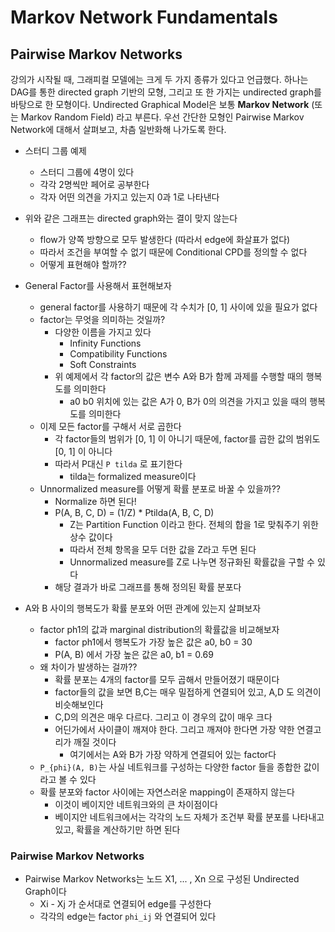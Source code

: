 # Markov Network Fundamentals

## Pairwise Markov Networks

강의가 시작될 때, 그래피컬 모델에는 크게 두 가지 종류가 있다고 언급했다. 하나는 DAG를 통한 directed graph 기반의 모형, 그리고 또 한 가지는 undirected graph를 바탕으로 한 모형이다. Undirected Graphical Model은 보통 **Markov Network** (또는 Markov Random Field) 라고 부른다. 우선 간단한 모형인 Pairwise Markov Network에 대해서 살펴보고, 차츰 일반화해 나가도록 한다.

* 스터디 그룹 예제
    * 스터디 그룹에 4명이 있다
    * 각각 2명씩만 페어로 공부한다
    * 각자 어떤 의견을 가지고 있는지 0과 1로 나타낸다
* 위와 같은 그래프는 directed graph와는 결이 맞지 않는다
    * flow가 양쪽 방향으로 모두 발생한다 (따라서 edge에 화살표가 없다)
    * 따라서 조건을 부여할 수 없기 때문에 Conditional CPD를 정의할 수 없다
    * 어떻게 표현해야 할까??
* General Factor를 사용해서 표현해보자
    * general factor를 사용하기 때문에 각 수치가 [0, 1] 사이에 있을 필요가 없다
    * factor는 무엇을 의미하는 것일까?
        * 다양한 이름을 가지고 있다
            * Infinity Functions
            * Compatibility Functions
            * Soft Constraints
        * 위 예제에서 각 factor의 값은 변수 A와 B가 함께 과제를 수행할 때의 행복도를 의미한다
            * a0 b0 위치에 있는 값은 A가 0, B가 0의 의견을 가지고 있을 때의 행복도를 의미한다
    * 이제 모든 factor를 구해서 서로 곱한다
        * 각 factor들의 범위가 [0, 1] 이 아니기 때문에, factor를 곱한 값의 범위도 [0, 1] 이 아니다
        * 따라서 P대신 `P tilda` 로 표기한다
            * tilda는 formalized measure이다
    * Unnormalized measure를 어떻게 확률 분포로 바꿀 수 있을까??
        * Normalize 하면 된다!
        * P(A, B, C, D) = (1/Z) * Ptilda(A, B, C, D)
            * Z는 Partition Function 이라고 한다. 전체의 합을 1로 맞춰주기 위한 상수 값이다
            * 따라서 전체 항목을 모두 더한 값을 Z라고 두면 된다
            * Unnormalized measure를 Z로 나누면 정규화된 확률값을 구할 수 있다
        * 해당 결과가 바로 그래프를 통해 정의된 확률 분포다

* A와 B 사이의 행복도가 확률 분포와 어떤 관계에 있는지 살펴보자
    * factor ph1의 값과 marginal distribution의 확률값을 비교해보자
        * factor ph1에서 행복도가 가장 높은 값은 a0, b0 = 30
        * P(A, B) 에서 가장 높은 값은 a0, b1 = 0.69
    * 왜 차이가 발생하는 걸까??
        * 확률 분포는 4개의 factor를 모두 곱해서 만들어졌기 때문이다
        *  factor들의 값을 보면 B,C는 매우 밀접하게 연결되어 있고, A,D 도 의견이 비슷해보인다
        * C,D의 의견은 매우 다르다. 그리고 이 경우의 값이 매우 크다
        * 어딘가에서 사이클이 깨져야 한다. 그리고 깨져야 한다면 가장 약한 연결고리가 깨질 것이다
            * 여기에서는 A와 B가 가장 약하게 연결되어 있는 factor다
    * `P_{phi}(A, B)`는 사실 네트워크를 구성하는 다양한 factor 들을 종합한 값이라고 볼 수 있다
    * 확률 분포와 factor 사이에는 자연스러운 mapping이 존재하지 않는다
        * 이것이 베이지안 네트워크와의 큰 차이점이다
        * 베이지안 네트워크에서는 각각의 노드 자체가 조건부 확률 분포를 나타내고 있고, 확률을 계산하기만 하면 된다

### Pairwise Markov Networks

* Pairwise Markov Networks는 노드 X1, ... , Xn 으로 구성된 Undirected Graph이다
    * Xi - Xj 가 순서대로 연결되어 edge를 구성한다
    * 각각의 edge는 factor `phi_ij` 와 연결되어 있다
